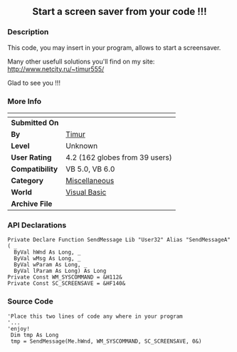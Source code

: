 ﻿<div align="center">

## Start a screen saver from your code \!\!\!


</div>

### Description

This code, you may insert in your program, allows to start a screensaver.

Many other usefull solutions you'll find on my site: http://www.netcity.ru/~timur555/

Glad to see you !!!
 
### More Info
 


<span>             |<span>
---                |---
**Submitted On**   |
**By**             |[Timur](https://github.com/Planet-Source-Code/PSCIndex/blob/master/ByAuthor/timur.md)
**Level**          |Unknown
**User Rating**    |4.2 (162 globes from 39 users)
**Compatibility**  |VB 5\.0, VB 6\.0
**Category**       |[Miscellaneous](https://github.com/Planet-Source-Code/PSCIndex/blob/master/ByCategory/miscellaneous__1-1.md)
**World**          |[Visual Basic](https://github.com/Planet-Source-Code/PSCIndex/blob/master/ByWorld/visual-basic.md)
**Archive File**   |[](https://github.com/Planet-Source-Code/timur-start-a-screen-saver-from-your-code__1-2935/archive/master.zip)

### API Declarations

```
Private Declare Function SendMessage Lib "User32" Alias "SendMessageA" ( _
  ByVal hWnd As Long, _
  ByVal wMsg As Long, _
  ByVal wParam As Long, _
  ByVal lParam As Long) As Long
Private Const WM_SYSCOMMAND = &H112&
Private Const SC_SCREENSAVE = &HF140&
```


### Source Code

```
'Place this two lines of code any where in your program
'...
'enjoy!
 Dim tmp As Long
 tmp = SendMessage(Me.hWnd, WM_SYSCOMMAND, SC_SCREENSAVE, 0&)
```

